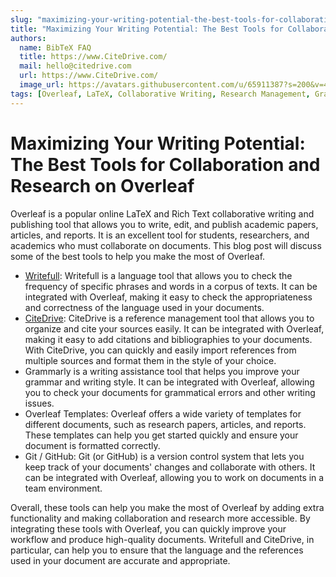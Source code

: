 ```yaml
---
slug: "maximizing-your-writing-potential-the-best-tools-for-collaboration-and-research-on-overleaf"
title: "Maximizing Your Writing Potential: The Best Tools for Collaboration and Research on Overleaf"
authors:
  name: BibTeX FAQ
  title: https://www.CiteDrive.com/
  mail: hello@citedrive.com
  url: https://www.CiteDrive.com/
  image_url: https://avatars.githubusercontent.com/u/65911387?s=200&v=4
tags: [Overleaf, LaTeX, Collaborative Writing, Research Management, Grammar Check, Templates, ShareLaTeX, Git, GitHub, Writefull, CiteDrive, Reference Management, Language Tool, Writing Assistance, Document Formatting, Academic Writing, Research Papers, Scientific Writing]
---
```


# Maximizing Your Writing Potential: The Best Tools for Collaboration and Research on Overleaf

Overleaf is a popular online LaTeX and Rich Text collaborative writing and publishing tool that allows you to write, edit, and publish academic papers, articles, and reports. It is an excellent tool for students, researchers, and academics who must collaborate on documents. This blog post will discuss some of the best tools to help you make the most of Overleaf.

  

* [Writefull](https://www.writefull.com/): Writefull is a language tool that allows you to check the frequency of specific phrases and words in a corpus of texts. It can be integrated with Overleaf, making it easy to check the appropriateness and correctness of the language used in your documents.
* [CiteDrive](citedrive.com): CiteDrive is a reference management tool that allows you to organize and cite your sources easily. It can be integrated with Overleaf, making it easy to add citations and bibliographies to your documents. With CiteDrive, you can quickly and easily import references from multiple sources and format them in the style of your choice.
* Grammarly is a writing assistance tool that helps you improve your grammar and writing style. It can be integrated with Overleaf, allowing you to check your documents for grammatical errors and other writing issues.
* Overleaf Templates: Overleaf offers a wide variety of templates for different documents, such as research papers, articles, and reports. These templates can help you get started quickly and ensure your document is formatted correctly.
* Git / GitHub: Git (or GitHub) is a version control system that lets you keep track of your documents' changes and collaborate with others. It can be integrated with Overleaf, allowing you to work on documents in a team environment.

  

Overall, these tools can help you make the most of Overleaf by adding extra functionality and making collaboration and research more accessible. By integrating these tools with Overleaf, you can quickly improve your workflow and produce high-quality documents. Writefull and CiteDrive, in particular, can help you to ensure that the language and the references used in your document are accurate and appropriate.
